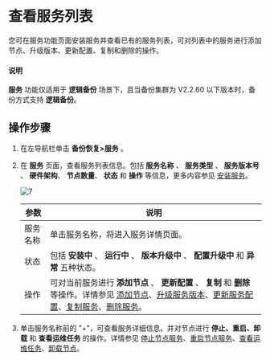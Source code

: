 查看服务列表
=========================

您可在服务功能页面安装服务并查看已有的服务列表，可对列表中的服务进行添加节点、升级版本、更新配置、复制和删除的操作。

<main id="notice" type='explain'>
    <h4>说明</h4>
    <p><b>服务</b> 功能仅适用于 <b>逻辑备份</b> 场景下，且当备份集群为 V2.2.60 以下版本时，备份方式支持 <b>逻辑备份</b>。</p>
  </main>

操作步骤
---------------------------

1. 在左导航栏单击 **备份恢复\>服务** 。

2. 在 **服务** 页面，查看服务列表信息。包括 **服务名称** 、 **服务类型** 、 **服务版本号** 、 **硬件架构**、 **节点数量**、 **状态** 和 **操作** 等信息，更多内容参见 [安装服务](../1000.manage-backup-and-recovery-service/200.installation-services.md)。

   ![7](https://obbusiness-private.oss-cn-shanghai.aliyuncs.com/doc/img/ocp/401/%E6%9C%8D%E5%8A%A1%E5%88%97%E8%A1%A81.png)

   |  参数  |                                                                                                                                                             说明                                                                                                                                                              |
   |------|-----------------------------------------------------------------------------------------------------------------------------------------------------------------------------------------------------------------------------------------------------------------------------------------------------------------------------|
   | 服务名称 | 单击服务名称，将进入服务详情页面。                                                                                                                                                                                                                                                                                                           |
   | 状态   | 包括 **安装中** 、 **运行中** 、 **版本升级中** 、 **配置升级中** 和 **异常** 五种状态。                                                                                                                                                                                                                                                                 |
   | 操作   | 可对当前服务进行 **添加节点** 、 **更新配置** 、 **复制** 和 **删除** 等操作。详情参见 [添加节点](../1000.manage-backup-and-recovery-service/300.add-a-node.md)、[升级服务版本](../1000.manage-backup-and-recovery-service/400.upgrade-the-service-version.md)、[更新服务配置](../1000.manage-backup-and-recovery-service/500.update-service-configurations.md)、[复制服务](../1000.manage-backup-and-recovery-service/600.replication-service.md)、[删除服务](../1000.manage-backup-and-recovery-service/700.delete-a-service.md)。 |

3. 单击服务名称前的 "+"，可查看服务详细信息。并对节点进行 **停止、重启、卸载** 和 **查看运维任务** 的操作。详情参见 [停止节点服务](../1000.manage-backup-and-recovery-service/900.stop-a-node-service.md)、[重启节点服务](../1000.manage-backup-and-recovery-service/1000.restart-a-node-service.md)、[查看运维任务](../1000.manage-backup-and-recovery-service/1100.view-o-m-tasks.md)、[卸载节点](../1000.manage-backup-and-recovery-service/1200.uninstalls-a-node.md)。
